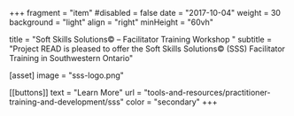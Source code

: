 +++
fragment = "item"
#disabled = false
date = "2017-10-04"
weight = 30
background = "light"
align = "right"
minHeight = "60vh"

title = "Soft Skills Solutions© – Facilitator Training Workshop "
subtitle = "Project READ is pleased to offer the Soft Skills Solutions© (SSS) Facilitator Training in Southwestern Ontario"

[asset]
  image = "sss-logo.png"
  
[[buttons]]
  text = "Learn More"
  url = "tools-and-resources/practitioner-training-and-development/sss"
  color = "secondary"
+++
